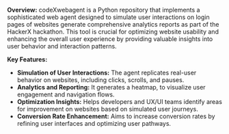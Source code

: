 **Overview:**
codeXwebagent is a Python repository that implements a sophisticated web agent designed to simulate user interactions on login pages of websites generate comprehensive analytics reports as part of the HackerX hackathon. This tool is crucial for optimizing website usability and enhancing the overall user experience by providing valuable insights into user behavior and interaction patterns.

**Key Features:**
- **Simulation of User Interactions:** The agent replicates real-user behavior on websites, including clicks, scrolls, and pauses.
- **Analytics and Reporting:** It generates a heatmap, to visualize user engagement and navigation flows.
- **Optimization Insights:** Helps developers and UX/UI teams identify areas for improvement on websites based on simulated user journeys.
- **Conversion Rate Enhancement:** Aims to increase conversion rates by refining user interfaces and optimizing user pathways.
